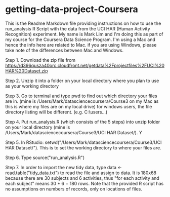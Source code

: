 getting-data-project-Coursera
=============================
This is the Readme Markdown file providing instructions on how to use the run_analysis R Script with the data from the UCI HAR (Human Activity Recognition) experiment. My name is Mark Lim and I'm doing this as part of my course for the Coursera Data Science Program. I'm using a Mac and hence the info here are related to Mac. if you are using Windows, please take note of the differences between Mac and Windows. 
 
Step 1. Download the zip file from https://d396qusza40orc.cloudfront.net/getdata%2Fprojectfiles%2FUCI%20HAR%20Dataset.zip 
 
Step 2. Unzip it into a folder on your local directory where you plan to use as your working directory
    
Step 3. Go to terminal and type pwd to find out which directory your files are in. (mine is /Users/Mark/datasciencecoursera/Course3 on my Mac as this is where my files are on my local drive) for windows users, the file directory listing will be different. (e.g. C:\\users\...)
 
Step 4. Put run_analysis.R (which consists of the 5 steps) into unzip folder on your local directory (mine is /Users/Mark/datasciencecoursera/Course3/UCI HAR Dataset/). Y
 
Step 5. In RStudio: setwd("/Users/Mark/datasciencecoursera/Course3/UCI HAR Dataset/"). This is to set the working directory to where your files are.  
    
Step 6. Type source("run_analysis.R")
 
Step 7. In order to import the new tidy data, type data <- read.table("tidy_data.txt") to read the file and assign to data. It is 180x68 because there are 30 subjects and 6 activities, thus "for each activity and each subject" means 30 * 6 = 180 rows. Note that the provided R script has no assumptions on numbers of records, only on locations of files.
